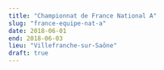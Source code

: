 ```yaml
---
title: "Championnat de France National A"
slug: "france-equipe-nat-a"
date: 2018-06-01
end: 2018-06-03
lieu: "Villefranche-sur-Saône"
draft: true
---
```


